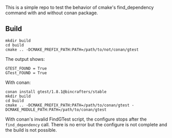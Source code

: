 This is a simple repo to test the behavior of cmake's find_dependency command with and without conan package.

## Build

```
mkdir build
cd build
cmake .. -DCMAKE_PREFIX_PATH:PATH=/path/to/not/conan/gtest
```
The output shows:
```
GTEST_FOUND = True
GTest_FOUND = True
```

With conan:
```
conan install gtest/1.8.1@bincrafters/stable
mkdir build
cd build
cmake .. -DCMAKE_PREFIX_PATH:PATH=/path/to/conan/gtest -DCMAKE_MODULE_PATH:PATH=/path/to/conan/gtest
```
With conan's invalid FindGTest script, the configure stops after the `find_dependency` call. There is no error but the configure is not complete and the build is not possible.
